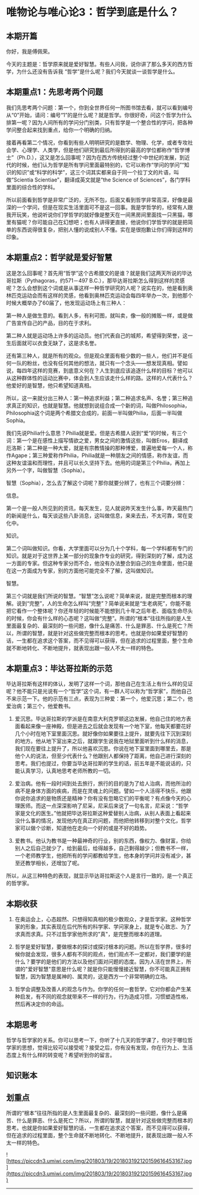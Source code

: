 # 唯物论与唯心论3：哲学到底是什么？

## 本期开篇

你好，我是傅佩荣。

今天的主题是：哲学原来就是爱好智慧。有些人问我，说你讲了那么多天的西方哲学，为什么还没有告诉我 “哲学”是什么呢？我们今天就谈一谈哲学是什么。

## 本期重点1：先思考两个问题

我们先思考两个问题：第一个，你到全世界任何一所图书馆去看，就可以看到编号从“0”开始，请问：编号“1”的是什么呢？就是哲学。你很好奇，问这个哲学为什么排第一呢？因为人间所有的学问分门别类，只有哲学是一个整合性的学问，把各种学问整合起来找到重点，给你一个明确的归纳。

接着再看第二个情况，你看到有些人明明研究的是数学、物理、化学，或者专攻社会学、心理学、人类学，但是他们研究到最后所得到的最高的学位都称作“哲学博士”（Ph.D.），这又是怎么回事呢？因为在西方传统经过整个中世纪的发展，到近代的时候，他们认为哲学是所有学问里面最特别的，它可以称作“学问的学问”“知识的知识”或“科学的科学”，这三个词其实都来自于同一个拉丁文的片语，叫做“Scientia Scientiae”，翻译成英文就是“the Science of Sciences”，各门学科里面的综合性的学科。

所以前面看到哲学是非常广泛的，无所不包，后面又看到哲学非常高深，好像是最深的一个学问，但是在现实生活里面可不是这一回事。我是学哲学的，经常有人跟我开玩笑，他说听说你们学哲学的就好像是整天在一间黑房间里面找一只黑猫，哪里有猫呢？你可能自己在幻想吧；也有人讲得更直接，他说你们学哲学的就是把简单的东西说得很复杂，把别人懂的说成别人不懂。实在是很抱歉让你们得到这样的印象。

## 本期重点2：哲学就是爱好智慧

这是怎么回事呢？首先用“哲学”这个古希腊文的是谁？就是我们这两天所说的毕达哥拉斯（Pythagoras，约571－497 B.C.），那毕达哥拉斯怎么得到这样的灵感呢？怎么会想到这个词或是从事这样一种哲学研究的人呢？说实在的，他是看到奥林匹克运动会而有这样的灵感，他看到奥林匹克运动会每四年举办一次，到他那个时候大概举办了60届了，他发现运动场上有三种人：

第一种人是做生意的。看到人多，有利可图，就叫卖，像一般的摊贩一样，或是做广告宣传自己的产品，目的在于求利。

第二种人就是运动场上许多的运动员。他们代表自己的城邦，希望得到荣誉，这一生后面就可以衣食无缺了，这是求名誉。

还有第三种人，就是所有的观众。但是观众里面有极少数的一些人，他们并不是任何一队的粉丝，也没有任何其他的想法，就只有一个念头——想发现真相。譬如说，每四年这样的竞赛，到底意义何在？人生到底应该追逐什么样的目标？他可以从这种群体性的运动比赛中，体会到人生应该走什么样的路。这样的人代表什么？他爱好的是智慧，他只希望知道真相。

所以，这一来就分出三种人：第一种追求利益；第二种追求名声、名誉；第三种追求真正的知识，也就是智慧。他就想到说组合成一个新的词，叫做Philosophia，Philosophia这个词是两个希腊文合成的，前面一半叫做Philia，后面一半叫做Sophia。

我们先说Philia什么意思？Philia就是爱。但是古希腊人说到“爱”的时候，有三个词：第一个是在感性上描写情欲之爱，男女之间的激情这些，叫做Eros，翻译成厄洛斯；第二种是一种大爱，就是有宗教情操的那种博爱，普遍地爱每一个人，称作Agape；第三种爱称作Philia，Philia就是一种朋友之间的情感，称作友谊，而这种友谊温和而理性，并且可以长久坚持下去。他用的词是第三个Philia，再加上另外一个字，叫做智慧（Sophia）。

智慧（Sophia），怎么去了解这个词呢？那你就要分辨了，也有三个词要分辨：

信息。

第一个是一般人所见到的资讯，每天发生，见人就说昨天发生什么事，昨天最热门的新闻是什么，每天谈这些八卦消息，这叫做信息，来来去去，不太可靠，常在变化中。

知识。

第二个词叫做知识。你看，大学里面可以分为几十个学科，每一个学科都有专门的知识。就是对于这世界上某一部分的现象作专业的研究，得到深刻的了解，成为这一方面的专家。但这种专家分而不合，他没有办法整合到自己的生命里面，他只是在这一方面成为专家，别的方面他可能完全不了解，这叫做知识。

智慧。

第三个词就是我们所说的智慧。“智慧”怎么说呢？简单来说，就是完整而根本的理解。说到“完整”，人的生命怎么样叫“完整”？简单说来就是“生老病死”，你能不能把它看作一个整体呢？你还年轻的时候能不能想到几十年之后年老、面临生命尽头的时候，你会有什么样的心态呢？这叫做“完整”。所谓的“根本”往往所指的是人生里面最复杂的、最深刻的一些问题，像什么是痛苦、什么是罪恶、什么是死亡？所以，所谓的智慧，就是针对这些做完整而根本的思考。也就是你如果爱好智慧的话，一生都在追求这个答案，而不见得可以获得，但在追求的过程里面，整个生命就不断地转化、不断地提升，就表现出跟一般人不太一样的特色。

## 本期重点3：毕达哥拉斯的示范

毕达哥拉斯有这样的体认，发明了这样一个词，那他自己在生活上有什么样的见证呢？他不能只是光说有一个“哲学”这个词，有一群人可以称为“哲学家”，而他自己不来示范一下。他的示范有三点，表现为三种爱：第一个，他爱沉思；第二个，他爱治病；第三个，他爱教书。

1. 爱沉思。毕达哥拉斯的学派是在南意大利克罗顿这边发展，他自己住的地方表面看起来像一座神殿，但是进去之后就会发现有一个地下室，他每天都要花好几个小时在地下室里面沉思。就好像你如果要往上提升，就要先往下沉到深刻的地方。他从地下室出来之后，就跟学生说我在地狱里面听到什么样的消息，我们现在要往上提升了，所以他喜欢沉思。你说在地下室里面到哪里去，那是他个人的说法，但至少代表什么？他跟别人都保持了距离，他自己进行深刻的思考。我们也提过，你要当毕达哥拉斯的学生的话，前五年是不能说话的，只能认真学习，认真地思考老师所教的一切。

2. 爱治病。他有一段时间到处去旅行，旅行的目的是为了给人治病，而他所治的病不是身体方面的疾病，而是在灵魂上的问题。譬如一个人活得不快乐，他跟你说你追求的是物质还是精神？你有没有忽略它们的平衡呢？有点像今天的心理医师。而这一点深深影响了尼采，尼采后来说了一句名言，尼采说：“哲学家是文化的医生。”他就把毕达哥拉斯这种爱替别人治病，从别人表面上看起来没什么事的情况，发现他内在真正的问题，而他把他转移到对整个文化，哲学家可以做个诊断，知道他在走向一个好的或是不好的趋势。

3. 爱教书。他认为教书是一种最神奇的行业，别的东西，像权力、像财富，你给别人之后自己就少了，给到最后，给得越多，自己剩得越少；但教书不一样，一个老师教学生，他把所有的学问都教给学生，他本身的学问并没有减少，甚至还教学相长，还增加了呢。

所以，从这三种特色的表现，就显示毕达哥拉斯这个人是言行一致的，是一个真正的哲学家。

## 本期收获

1. 在奥运会上，心态超然、只想得知真相的极少数观众，才是哲学家。这种哲学家的形象，其实表现在后代所有的科学家、学问家身上，就是专心致志、为了求真而求真。只不过哲学家他所求的"真"，是完整而根本的道理。

2. 哲学是爱好智慧，要做根本的探讨或探讨根本的问题。所以在哲学界，很多时候你就会发现，很多人都有不同的观点，他们观点不一定都对，我们要学的是什么？要学的是他们的方法以及他们面对问题的态度。因为人活在世界上，所谓的"爱好智慧"意思是什么呢？就是你只能慢慢接近智慧，你不可能真正拥有智慧，因为智慧是属神的、属灵的，这是西方一个非常明确的立场。

3. 哲学会调整及改善人的观念与作为。你学的任何一套哲学，它对你都会产生某种启发，有不同的观念就带来不一样的行为，行为造成习惯，习惯塑造性格，然后再决定你的命运。

## 本期思考

哲学与哲学家的关系。你可以思考一下，你听了十几天的哲学课了，你对于哪位哲学家的思想，觉得比较可以接受呢？接受之后，你有没有发现，你在行为上、生活态度上有什么样的转变呢？希望听到你的留言。

## 知识账本

## 划重点

所谓的“根本”往往所指的是人生里面最复杂的、最深刻的一些问题，像什么是痛苦、什么是罪恶、什么是死亡？所以，所谓的智慧，就是针对这些做完整而根本的思考。也就是你如果爱好智慧的话，一生都在追求这个答案，而不见得可以获得，但在追求的过程里面，整个生命就不断地转化、不断地提升，就表现出跟一般人不太一样的特色。

![https://piccdn3.umiwi.com/img/201803/19/201803192120159616453167.jpg](https://piccdn3.umiwi.com/img/201803/19/201803192120159616453167.jpg)

---
